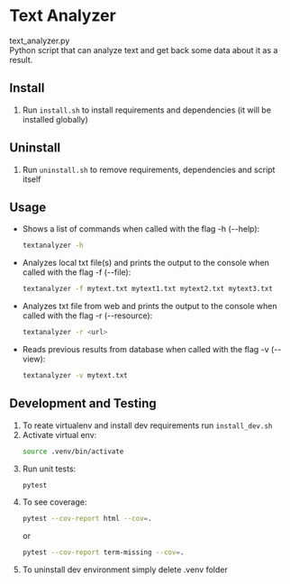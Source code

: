 # Text Analyzer

text_analyzer.py  
Python script that can analyze text and get back some data about it as a result.

## Install

1. Run `install.sh` to install requirements and dependencies (it will be installed globally)

## Uninstall

1. Run `uninstall.sh` to remove requirements, dependencies and script itself

## Usage

- Shows a list of commands when called with the flag -h (--help):
  ```bash
  textanalyzer -h
  ```
- Analyzes local txt file(s) and prints the output to the console when called with the flag -f (--file):
  ```bash
  textanalyzer -f mytext.txt mytext1.txt mytext2.txt mytext3.txt
  ```
- Analyzes txt file from web and prints the output to the console when called with the flag -r (--resource):
  ```bash
  textanalyzer -r <url>
  ```
- Reads previous results from database when called with the flag -v (--view):
  ```bash
  textanalyzer -v mytext.txt
  ``` 

## Development and Testing

1. To reate virtualenv and install dev requirements run `install_dev.sh`
2. Activate virtual env:
   ```bash
   source .venv/bin/activate
   ```
3. Run unit tests:
   ```bash
   pytest
   ```
4. To see coverage:
   ```bash
   pytest --cov-report html --cov=.
   ```
   or
   ```bash
   pytest --cov-report term-missing --cov=.
   ```
5. To uninstall dev environment simply delete .venv folder
